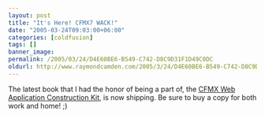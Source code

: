 ```yaml
---
layout: post
title: "It's Here! CFMX7 WACK!"
date: "2005-03-24T09:03:00+06:00"
categories: [coldfusion]
tags: []
banner_image: 
permalink: /2005/03/24/D4E60BE6-B549-C742-D8C9D31F1D49C0DC
oldurl: http://www.raymondcamden.com/2005/3/24/D4E60BE6-B549-C742-D8C9D31F1D49C0DC
---
```


The latest book that I had the honor of being a part of, the <a href="http://www.forta.com/books/0321223675/">CFMX Web Application Construction Kit</a>, is now shipping. Be sure to buy a copy for both work and home! ;)